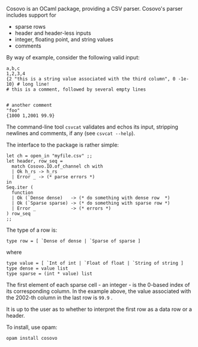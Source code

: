 Cosovo is an OCaml package, providing a CSV parser.  Cosovo's parser
includes support for

 * sparse rows
 * header and header-less inputs
 * integer, floating point, and string values
 * comments

By way of example, consider the following valid input:

```
a,b,c
1,2,3,4
{2 "this is a string value associated with the third column", 0 -1e-10} # long line!
# this is a comment, followed by several empty lines


# another comment
"foo"
{1000 1,2001 99.9}
```

The command-line tool `csvcat` validates and echos its input,
stripping newlines and comments, if any (see `csvcat --help`).

The interface to the package is rather simple:
```
let ch = open_in "myfile.csv" ;;
let header, row_seq =
  match Cosovo.IO.of_channel ch with
  | Ok h_rs -> h_rs
  | Error _ -> (* parse errors *)
in
Seq.iter (
  function
  | Ok (`Dense dense)   -> (* do something with dense row  *)
  | Ok (`Sparse sparse) -> (* do something with sparse row *)
  | Error _             -> (* errors *)
) row_seq
;;
```

The type of a row is:
```
type row = [ `Dense of dense | `Sparse of sparse ]
```

where

```
type value = [ `Int of int | `Float of float | `String of string ]
type dense = value list
type sparse = (int * value) list
```

The first element of each sparse cell - an integer - is the 0-based
index of its corresponding column.  In the example above, the value
associated with the 2002-th column in the last row is `99.9` .

It is up to the user as to whether to interpret the first row as a
data row or a header.

To install, use opam:
```
opam install cosovo
```
